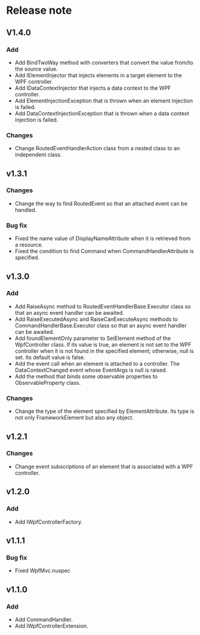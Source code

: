 # Release note

## V1.4.0

### Add

 - Add BindTwoWay method with converters that convert the value from/to the source value.
 - Add IElementInjector that injects elements in a target element to the WPF controller.
 - Add IDataContextInjector that injects a data context to the WPF controller.
 - Add ElementInjectionException that is thrown when an element injection is failed.
 - Add DataContextInjectionException that is thrown when a data context injection is failed.

### Changes

- Change RoutedEventHandlerAction class from a nested class to an independent class.

## v1.3.1

### Changes

- Change the way to find RoutedEvent so that an attached event can be handled.

### Bug fix

- Fixed the name value of DisplayNameAttribute when it is retrieved from a resource.
- Fixed the condition to find Command when CommandHandlerAttribute is specified.

## v1.3.0

### Add

- Add RaiseAsync method to RoutedEventHandlerBase.Executor class so that an async event handler can be awaited.
- Add RaiseExecutedAsync and RaiseCanExecuteAsync methods to CommandHandlerBase.Executor class so that an async event handler can be awaited.
- Add foundElementOnly parameter to SetElement method of the WpfController class. If its value is true, an element is not set to the WPF controller when it is not found in the specified element; otherwise, null is set. Its default value is false.
- Add the event call when an element is attached to a controller. The DataContextChanged event whose EventArgs is null is raised.
- Add the method that binds some observable properties to ObservableProperty class.

### Changes

- Change the type of the element specified by ElementAttribute. Its type is not only FrameworkElement but also any object.

## v1.2.1

### Changes

- Change event subscriptions of an element that is associated with a WPF controller.

## v1.2.0

### Add

- Add IWpfControllerFactory.

## v1.1.1

### Bug fix

- Fixed WpfMvc.nuspec

## v1.1.0

### Add

- Add CommandHandler.
- Add IWpfControllerExtension.